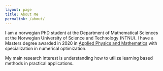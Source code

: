 ```yaml
---
layout: page
title: About Me
permalink: /about/
---
```


I am a norwegian PhD student at the Department of Mathematical Sciences at the Norwegian University of Science and Technology (NTNU). I have a Masters degree awarded in 2020 in [Applied Physics and Mathematics](https://www.ntnu.edu/studies/mtfyma) with specialization in numerical optimization.

My main research interest is understanding how to utilize learning based methods in practical applications. 
